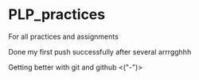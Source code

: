 # PLP_practices
For all practices and assignments

Done my first push successfully after several arrrgghhh

Getting better with git and github <("-")>